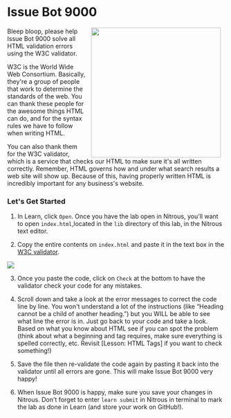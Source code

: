 # Issue Bot 9000
<img src="https://s3.amazonaws.com/after-school-assets/bot.png" width="300" align="right" hspace="10">

Bleep bloop, please help Issue Bot 9000 solve all HTML validation errors using the W3C validator.

W3C is the World Wide Web Consortium. Basically, they're a group of people that work to determine the standards of the web. You can thank these people for the awesome things HTML can do, and for the syntax rules we have to follow when writing HTML.

You can also thank them for the W3C validator, which is a service that checks our HTML to make sure it's all written correctly. Remember, HTML governs how and under what search results a web site will show up. Because of this, having properly written HTML is incredibly important for any business's website.

### Let's Get Started

1. In Learn, click `Open`. Once you have the lab open in Nitrous, you'll want to open `index.html`,located in the `lib` directory of this lab, in the Nitrous text editor.

2. Copy the entire contents on `index.html` and paste it in the text box in the [W3C validator](https://validator.w3.org/#validate_by_input). 

<img src="https://s3.amazonaws.com/after-school-assets/w3c-validator.png">

3. Once you paste the code, click on `Check` at the bottom to have the validator check your code for any mistakes.

4. Scroll down and take a look at the error messages to correct the code line by line. You won't understand a lot of the instructions (like “Heading cannot be a child of another heading.”) but you WILL be able to see what line the error is in. Just go back to your code and take a look. Based on what you know about HTML see if you can spot the problem (think about what a beginning and tag requires, make sure everything is spelled correctly, etc. Revisit [Lesson: HTML Tags] if you want to check something!)

5. Save the file then re-validate the code again by pasting it back into the validator until all errors are gone. This will make Issue Bot 9000 very happy!

6. When Issue Bot 9000 is happy, make sure you save your changes in Nitrous.  Don't forget to enter `learn submit` in Nitrous in terminal to mark the lab as done in Learn (and store your work on GitHub!).


